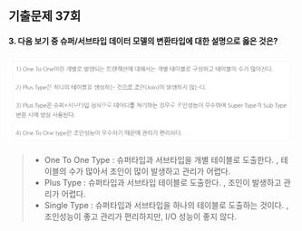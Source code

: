 ## 기출문제 37회

#### 3. 다음 보기 중 슈퍼/서브타입 데이터 모델의 변환타입에 대한 설명으로 옳은 것은?

![image-20230908232825005](README.assets/image-20230908232825005.png)

> - One To One Type : 슈퍼타입과 서브타입을 개별 테이블로 도출한다. , 테이블의 수가 많아서 조인이 많이 발생하고 관리가 어렵다.
> - Plus Type : 슈퍼타입과 서브타입 테이블로 도출한다. , 조인이 발생하고 관리가 어렵다.
> - Single Type : 슈퍼타입과 서브타입을 하나의 테이블로 도출하는 것이다. , 조인성능이 좋고 관리가 편리하지만, I/O 성능이 좋지 않다.

#### 




